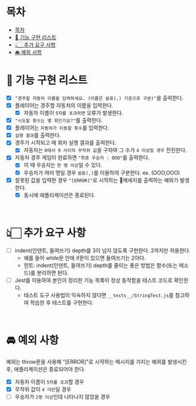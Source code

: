 # 목차
- [목차](#목차)
- [🚀 기능 구현 리스트](#-기능-구현-리스트)
- [👆🏻 추가 요구 사항](#-추가-요구-사항)
- [🚘 예외 사항](#-예외-사항)

# 🚀 기능 구현 리스트
- [x] `"경주할 자동차 이름을 입력하세요. (이름은 쉼표(,) 기준으로 구분)"`을 출력한다.
- [x] 플레이어는 경주할 자동차의 이름을 입력한다.
	- [x] 자동차 이름이 `5자를 초과하면` 오류가 발생한다.
- [x] `"시도할 횟수는 몇 회인가요?"`를 출력한다.
- [x] 플레이어는 `자동차가 이동할 횟수`를 입력한다.
- [x] `실행 결과`를 출력한다.
- [x] 경주가 시작되고 매 회차 실행 결과를 출력한다.
	- [x] 자동차는 `0에서 9 사이의 무작위 값`을 구하여 그 수가 `4 이상일 경우` 전진한다.
- [x] 자동차 경주 게임이 완료하면 `"최종 우승자 : OOO"`를 출력한다.
	- [x] 이 때 우승자는 `한 명 이상`일 수 있다.
	- [x] 우승자가 여러 명일 경우 `쉼표(,)`를 이용하여 구분한다. ex. (OOO,OOO)
- [x] 잘못된 값을 입력한 경우 `"[ERROR]"`로 시작하는 메세지를 출력하는 예외가 발생한다.
	- [x] 동시에 애플리케이션은 종료된다.

<br>

# 👆🏻 추가 요구 사항

- [ ] indent(인덴트, 들여쓰기) depth를 3이 넘지 않도록 구현한다. 2까지만 허용한다.
  - 예를 들어 while문 안에 if문이 있으면 들여쓰기는 2이다.
  - 힌트: indent(인덴트, 들여쓰기) depth를 줄이는 좋은 방법은 함수(또는 메소드)를 분리하면 된다.
- [ ] Jest를 이용하여 본인이 정리한 기능 목록이 정상 동작함을 테스트 코드로 확인한다.
  - 테스트 도구 사용법이 익숙하지 않다면 `__tests__/StringTest.js`를 참고하여 학습한 후 테스트를 구현한다.

<br>

# 🚘 예외 사항
예외는 throw문을 사용해 "[ERROR]"로 시작하는 메시지를 가지는 예외를 발생시킨 후, 애플리케이션은 종료되어야 한다.
- [x] 자동차 이름이 `5자를 초과`할 경우
- [x] 무작위 값이 `4 미만`일 경우
- [ ] 우승자가 `2명 이상`인데 나타나지 않았을 경우